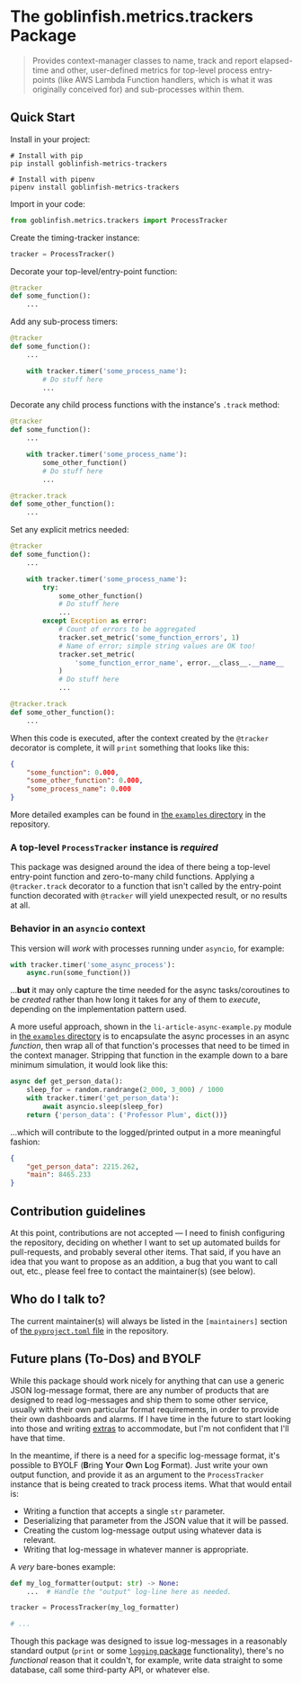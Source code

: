 # The goblinfish.metrics.trackers Package

> Provides context-manager classes to name, track and report elapsed-time and other, user-defined metrics for top-level process entry-points (like AWS Lambda Function handlers, which is what it was originally conceived for) and sub-processes within them.

## Quick Start

Install in your project:

```shell
# Install with pip
pip install goblinfish-metrics-trackers
```

```shell
# Install with pipenv
pipenv install goblinfish-metrics-trackers
```

Import in your code:

```python
from goblinfish.metrics.trackers import ProcessTracker
```

Create the timing-tracker instance:

```python
tracker = ProcessTracker()
```

Decorate your top-level/entry-point function:

```python
@tracker
def some_function():
    ...
```

Add any sub-process timers:

```python
@tracker
def some_function():
    ...

    with tracker.timer('some_process_name'):
        # Do stuff here
        ...
```

Decorate any child process functions with the instance's `.track` method:

```python
@tracker
def some_function():
    ...

    with tracker.timer('some_process_name'):
        some_other_function()
        # Do stuff here
        ...

@tracker.track
def some_other_function():
    ...
```

Set any explicit metrics needed:

```python
@tracker
def some_function():
    ...

    with tracker.timer('some_process_name'):
        try:
            some_other_function()
            # Do stuff here
            ...
        except Exception as error:
            # Count of errors to be aggregated
            tracker.set_metric('some_function_errors', 1)
            # Name of error; simple string values are OK too!
            tracker.set_metric(
                'some_function_error_name', error.__class__.__name__
            )
            # Do stuff here
            ...

@tracker.track
def some_other_function():
    ...
```

When this code is executed, after the context created by the `@tracker` decorator is complete, it will `print` something that looks like this:

```json
{
    "some_function": 0.000,
    "some_other_function": 0.000,
    "some_process_name": 0.000
}
```

More detailed examples can be found in [the `examples` directory](https://bitbucket.org/stonefish-software-studio/goblinfish-metrics-trackers-package/src/main/examples/) in the repository.

### A top-level `ProcessTracker` instance is *required*

This package was designed around the idea of there being a top-level entry-point function and zero-to-many child functions. Applying a `@tracker.track` decorator to a function that isn't called by the entry-point function decorated with `@tracker` will yield unexpected result, or no results at all.

### Behavior in an `asyncio` context

This version will *work* with processes running under `asyncio`, for example:

```python
with tracker.timer('some_async_process'):
    async.run(some_function())
```

…**but** it may only capture the time needed for the async tasks/coroutines to be *created* rather than how long it takes for any of them to *execute*, depending on the implementation pattern used.

A more useful approach, shown in the `li-article-async-example.py` module in [the `examples` directory](https://bitbucket.org/stonefish-software-studio/goblinfish-metrics-trackers-package/src/main/examples/) is to encapsulate the async processes in an async *function*, then wrap all of that function's processes that need to be timed in the context manager. Stripping that function in the example down to a bare minimum simulation, it would look like this:

```python
async def get_person_data():
    sleep_for = random.randrange(2_000, 3_000) / 1000
    with tracker.timer('get_person_data'):
        await asyncio.sleep(sleep_for)
    return {'person_data': ('Professor Plum', dict())}
```

…which will contribute to the logged/printed output in a more meaningful fashion:

```json
{
    "get_person_data": 2215.262,
    "main": 8465.233
}
```

## Contribution guidelines

At this point, contributions are not accepted — I need to finish configuring the repository, deciding on whether I want to set up automated builds for pull-requests, and probably several other items. That said, if you have an idea that you want to propose as an addition, a bug that you want to call out, etc., please feel free to contact the maintainer(s) (see below).

## Who do I talk to?

The current maintainer(s) will always be listed in the `[maintainers]` section of [the `pyproject.toml` file](https://bitbucket.org/stonefish-software-studio/goblinfish-metrics-trackers-package/src/main/pyproject.toml) in the repository.

## Future plans (To-Dos) and BYOLF

While this package should work nicely for anything that can use a generic JSON log-message format, there are any number of products that are designed to read log-messages and ship them to some other service, usually with their own particular format requirements, in order to provide their own dashboards and alarms. If I have time in the future to start looking into those and writing [extras](https://stackoverflow.com/a/52475030) to accommodate, but I'm not confident that I'll have that time.

In the meantime, if there is a need for a specific log-message format, it's possible to BYOLF (**B**ring **Y**our **O**wn **L**og **F**ormat). Just write your own output function, and provide it as an argument to the `ProcessTracker` instance that is being created to track process items. What that would entail is:

- Writing a function that accepts a single `str` parameter.
- Deserializing that parameter from the JSON value that it will be passed.
- Creating the custom log-message output using whatever data is relevant.
- Writing that log-message in whatever manner is appropriate.

A *very* bare-bones example:

```python
def my_log_formatter(output: str) -> None:
    ...  # Handle the "output" log-line here as needed.

tracker = ProcessTracker(my_log_formatter)

# ...
```

Though this package was designed to issue log-messages in a reasonably standard output (`print` or some [`logging` package](https://docs.python.org/3.11/library/logging.html) functionality), there's no *functional* reason that it couldn't, for example, write data straight to some database, call some third-party API, or whatever else.
